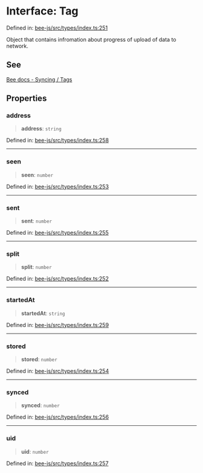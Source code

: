 # Interface: Tag

Defined in: [bee-js/src/types/index.ts:251](https://github.com/ethersphere/bee-js/blob/3abbe2b1b264d6b586511a56e93badb2236bd09d/src/types/index.ts#L251)

Object that contains infromation about progress of upload of data to network.

## See

[Bee docs - Syncing / Tags](https://docs.ethswarm.org/docs/develop/access-the-swarm/syncing)

## Properties

### address

> **address**: `string`

Defined in: [bee-js/src/types/index.ts:258](https://github.com/ethersphere/bee-js/blob/3abbe2b1b264d6b586511a56e93badb2236bd09d/src/types/index.ts#L258)

***

### seen

> **seen**: `number`

Defined in: [bee-js/src/types/index.ts:253](https://github.com/ethersphere/bee-js/blob/3abbe2b1b264d6b586511a56e93badb2236bd09d/src/types/index.ts#L253)

***

### sent

> **sent**: `number`

Defined in: [bee-js/src/types/index.ts:255](https://github.com/ethersphere/bee-js/blob/3abbe2b1b264d6b586511a56e93badb2236bd09d/src/types/index.ts#L255)

***

### split

> **split**: `number`

Defined in: [bee-js/src/types/index.ts:252](https://github.com/ethersphere/bee-js/blob/3abbe2b1b264d6b586511a56e93badb2236bd09d/src/types/index.ts#L252)

***

### startedAt

> **startedAt**: `string`

Defined in: [bee-js/src/types/index.ts:259](https://github.com/ethersphere/bee-js/blob/3abbe2b1b264d6b586511a56e93badb2236bd09d/src/types/index.ts#L259)

***

### stored

> **stored**: `number`

Defined in: [bee-js/src/types/index.ts:254](https://github.com/ethersphere/bee-js/blob/3abbe2b1b264d6b586511a56e93badb2236bd09d/src/types/index.ts#L254)

***

### synced

> **synced**: `number`

Defined in: [bee-js/src/types/index.ts:256](https://github.com/ethersphere/bee-js/blob/3abbe2b1b264d6b586511a56e93badb2236bd09d/src/types/index.ts#L256)

***

### uid

> **uid**: `number`

Defined in: [bee-js/src/types/index.ts:257](https://github.com/ethersphere/bee-js/blob/3abbe2b1b264d6b586511a56e93badb2236bd09d/src/types/index.ts#L257)
